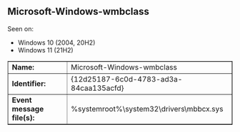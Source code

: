 ## Microsoft-Windows-wmbclass

Seen on:
* Windows 10 (2004, 20H2)
* Windows 11 (21H2)

<table border="1" class="docutils">
  <tbody>
    <tr>
      <td><b>Name:</b></td>
      <td>Microsoft-Windows-wmbclass</td>
    </tr>
    <tr>
      <td><b>Identifier:</b></td>
      <td>{12d25187-6c0d-4783-ad3a-84caa135acfd}</td>
    </tr>
    <tr>
      <td><b>Event message file(s):</b></td>
      <td>%systemroot%\system32\drivers\mbbcx.sys</td>
    </tr>
  </tbody>
</table>

&nbsp;

